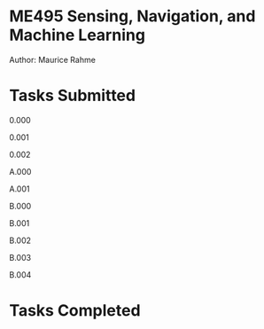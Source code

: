 # ME495 Sensing, Navigation, and Machine Learning
Author: Maurice Rahme

# Tasks Submitted

0.000

0.001

0.002

A.000

A.001

B.000

B.001

B.002

B.003

B.004

# Tasks Completed
